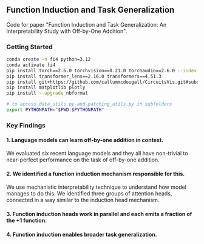 ## Function Induction and Task Generalization

Code for paper "Function Induction and Task Generalization: An Interpretability Study with Off-by-One Addition".

### Getting Started

```bash
conda create -n fi4 python=3.12
conda activate fi4
pip install torch==2.6.0 torchvision==0.21.0 torchaudio==2.6.0 --index-url https://download.pytorch.org/whl/cu126
pip install transformer_lens==2.16.0 transformers==4.51.3
pip install git+https://github.com/callummcdougall/CircuitsVis.git#subdirectory=python
pip install matplotlib plotly
pip install --upgrade nbformat

# to access data_utils.py and patching_utils.py in subfolders
export PYTHONPATH="$PWD:$PYTHONPATH"
```

### Key Findings

#### 1. Language models can learn off-by-one addition in context.
We evaluated six recent language models and they all have non-trivial to near-perfect performance on the task of off-by-one addition.

#### 2. We identified a function induction mechanism responsible for this.
We use mechanistic interpretability technique to understand how model manages to do this. We identified three groups of attention heads, connected in a way similar to the induction head mechanism.

#### 3. Function induction heads work in parallel and each emits a fraction of the +1 function.


#### 4. Function induction enables broader task generalization.


